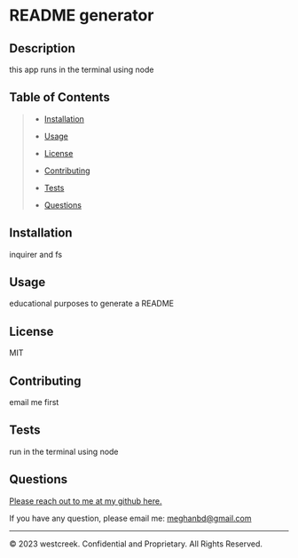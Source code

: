 # README generator 


## Description
this app runs in the terminal using node
    
    
## Table of Contents
    
> * [Installation](#installation)
>
> * [Usage](#usage)
>
> * [License](#license)
>
> * [Contributing](#contributing)
>
> * [Tests](#tests)
>
> * [Questions](#questions)
    
    
## Installation
inquirer and fs
    
    
## Usage
educational purposes to generate a README
    
    
## License
MIT
    
    
## Contributing
email me first
    
    
## Tests
run in the terminal using node
    
    
## Questions
[Please reach out to me at my github here.](https://github.com/westcreek)
    
If you have any question, please email me:
meghanbd@gmail.com
    
---
    
© 2023 westcreek. Confidential and Proprietary. All Rights Reserved.
    